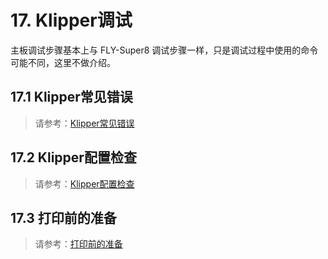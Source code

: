 # 17. Klipper调试

主板调试步骤基本上与 FLY-Super8 调试步骤一样，只是调试过程中使用的命令可能不同，这里不做介绍。

## 17.1 Klipper常见错误

> 请参考：[Klipper常见错误](/board/fly_super8/klippererro "点击即可跳转")

## 17.2 Klipper配置检查

> 请参考：[Klipper配置检查](/board/fly_super8/klippercheck "点击即可跳转")

## 17.3 打印前的准备

> 请参考：[打印前的准备](/board/fly_super8/Super8prepare "点击即可跳转")